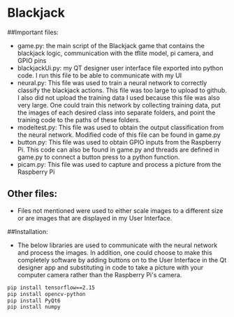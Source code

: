 # Blackjack


##Important files:

- game.py: the main script of the Blackjack game that contains the blackjack logic, communication with the tflite model, pi camera, and GPIO pins
- blackjackUi.py: my QT designer user interface file exported into python code. I run this file to be able to communicate with my UI
- neural.py: This file was used to train a neural network to correctly classify the blackjack actions. This file was too large to upload to github. I also did not upload the training data I used because this file was also very large. One could train this network by collecting training data, put the images of each desired class into separate folders, and point the training code to the paths of these folders.
- modeltest.py: This file was used to obtain the output classification from the neural network. Modified code of this file can be found in game.py
- button.py: This file was used to obtain GPIO inputs from the Raspberry Pi. This code can also be found in game.py and threads are defined in game.py to connect a button press to a python function.
- picam.py: This file was used to capture and process a picture from the Raspberry Pi

## Other files:
- Files not mentioned were used to either scale images to a different size or are images that are displayed in my User Interface.

##Installation:

- The below libraries are used to communicate with the neural network and process the images. In addition, one could choose to make this completely software by adding buttons on to the User Interface in the Qt designer app and substituting in code to take a picture with your computer camera rather than the Raspberry Pi's camera.

```bash
pip install tensorflow==2.15
pip install opencv-python
pip install PyQt6
pip install numpy
```


